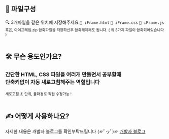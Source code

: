 ## 📂 파일구성<br>
🔍 3개파일을 같은 위치에 저장해주세요 `💾 iFrame.html`  `💾 iFrame.css`  `💾 iFrame.js` <br>
<sub> 혹은, 아이프레임.zip 압축파일을 저장하신후 압축해제해도 됩니다. ( 위 3가지 파일이 압축되어있습니다 ) </sub> <br> <br>

## 🛠 무슨 용도인가요?
### 간단한 HTML, CSS 파일을 여러개 만들면서 공부할때<br>단축키없이 자동 새로고침해주는 역할입니다
<sub>새로고침 초 단위, 폴더경로 직접 수정가능 !</sub> <br><br>

## ✍ 어떻게 사용하나요?
자세한 내용은 개발자 블로그를 확인부탁드립니다 (☞ﾟヮﾟ)☞  [개발자 블로그](https://blog.naver.com/taehwa10404/223041041055)
